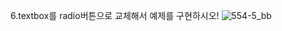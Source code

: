 6.textbox를 radio버튼으로 교체해서 예제를 구현하시오!
![554-5_bb](https://github.com/user-attachments/assets/e833a369-1663-4869-9022-608440a52614)
